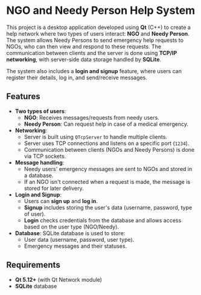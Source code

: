 # NGO and Needy Person Help System

This project is a desktop application developed using **Qt** (C++) to create a help network where two types of users interact: **NGO** and **Needy Person**. The system allows Needy Persons to send emergency help requests to NGOs, who can then view and respond to these requests. The communication between clients and the server is done using **TCP/IP networking**, with server-side data storage handled by **SQLite**.

The system also includes a **login and signup** feature, where users can register their details, log in, and send/receive messages.

## Features
- **Two types of users**: 
  - **NGO**: Receives messages/requests from needy users.
  - **Needy Person**: Can request help in case of a medical emergency.
- **Networking**: 
  - Server is built using `QTcpServer` to handle multiple clients.
  - Server uses TCP connections and listens on a specific port (`1234`).
  - Communication between clients (NGOs and Needy Persons) is done via TCP sockets.
- **Message handling**: 
  - Needy users' emergency messages are sent to NGOs and stored in a database.
  - If an NGO isn't connected when a request is made, the message is stored for later delivery.
- **Login and Signup**:
  - Users can **sign up** and **log in**.
  - **Signup** includes storing the user's data (username, password, type of user).
  - **Login** checks credentials from the database and allows access based on the user type (NGO/Needy).
- **Database**: SQLite database is used to store:
  - User data (username, password, user type).
  - Emergency messages and their statuses.

## Requirements
- **Qt 5.12+** (with Qt Network module)
- **SQLite** database

